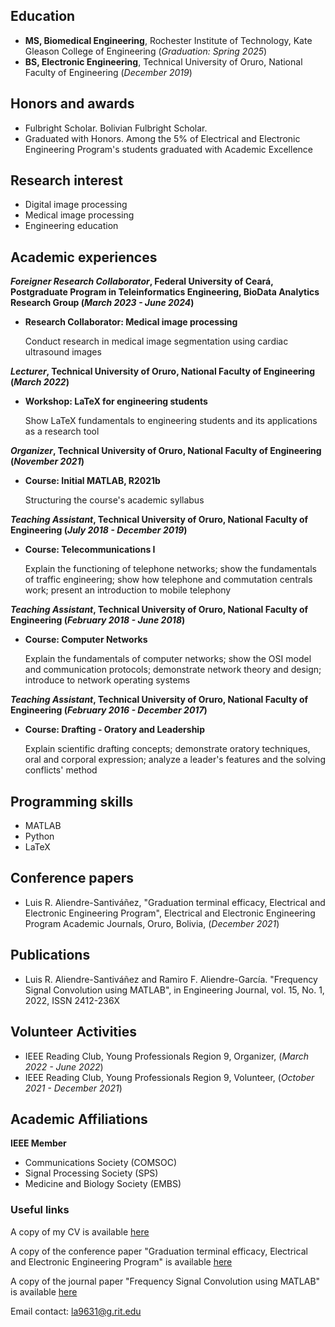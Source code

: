 ## Education 
- **MS, Biomedical Engineering**, Rochester Institute of Technology, Kate Gleason College of Engineering (_Graduation: Spring 2025_)
- **BS, Electronic Engineering**, Technical University of Oruro, National Faculty of Engineering (_December 2019_)

## Honors and awards
- Fulbright Scholar. Bolivian Fulbright Scholar.
- Graduated with Honors. Among the 5% of Electrical and Electronic Engineering Program's students graduated with Academic Excellence

## Research interest
- Digital image processing
- Medical image processing
- Engineering education

## Academic experiences
**_Foreigner Research Collaborator_, Federal University of Ceará, Postgraduate Program in Teleinformatics Engineering, BioData Analytics Research Group (_March 2023 - June 2024_)**
- **Research Collaborator: Medical image processing**

  Conduct research in medical image segmentation using cardiac ultrasound images

**_Lecturer_, Technical University of Oruro, National Faculty of Engineering (_March 2022_)**
- **Workshop: LaTeX for engineering students**

  Show LaTeX fundamentals to engineering students and its applications as a research tool

**_Organizer_, Technical University of Oruro, National Faculty of Engineering (_November 2021_)**
- **Course: Initial MATLAB, R2021b**

  Structuring the course's academic syllabus

**_Teaching Assistant_, Technical University of Oruro, National Faculty of Engineering (_July 2018 - December 2019_)**
- **Course: Telecommunications I**

  Explain the functioning of telephone networks; show the fundamentals of traffic engineering; show how telephone and commutation centrals work;     present an introduction to mobile telephony

**_Teaching Assistant_, Technical University of Oruro, National Faculty of Engineering (_February 2018 - June 2018_)**
- **Course: Computer Networks**

  Explain the fundamentals of computer networks; show the OSI model and communication protocols; demonstrate network theory and design; introduce to   network operating systems

**_Teaching Assistant_, Technical University of Oruro, National Faculty of Engineering (_February 2016 - December 2017_)**
- **Course: Drafting - Oratory and Leadership**

  Explain scientific drafting concepts; demonstrate oratory techniques, oral and corporal expression; analyze a leader's features and the solving conflicts' method

## Programming skills 
- MATLAB
- Python
- LaTeX

## Conference papers
- Luis R. Aliendre-Santiváñez, "Graduation terminal efficacy, Electrical and Electronic Engineering Program", Electrical and Electronic Engineering Program Academic Journals, Oruro, Bolivia, (_December 2021_)

## Publications
- Luis R. Aliendre-Santiváñez and Ramiro F. Aliendre-García. "Frequency Signal Convolution using MATLAB", in Engineering Journal, vol. 15, No. 1, 2022, ISSN 2412-236X

## Volunteer Activities
- IEEE Reading Club, Young Professionals Region 9, Organizer, (_March 2022  - June 2022_)
- IEEE Reading Club, Young Professionals Region 9, Volunteer, (_October 2021 - December 2021_)

## Academic Affiliations
  **IEEE Member**
  - Communications Society (COMSOC)
  - Signal Processing Society (SPS)
  - Medicine and Biology Society (EMBS)

### Useful links
A copy of my CV is available [here](https://github.com/luis-aliendre/portfolio/blob/main/files/CV/CV_Luis_Aliendre.pdf)

A copy of the conference paper "Graduation terminal efficacy, Electrical and Electronic Engineering Program" is available [here](https://github.com/luis-aliendre/portfolio/blob/main/files/ConferencePaper/Graduation_Terminal_Efficacy_Electrical_and_Electronic_Engineering_Program.pdf)

A copy of the journal paper "Frequency Signal Convolution using MATLAB" is available [here](https://github.com/luis-aliendre/portfolio/blob/main/files/JournalPaper/Frequency_Signal_Convolution_Using_MATLAB.pdf)

Email contact: la9631@g.rit.edu
